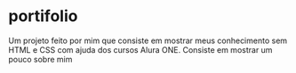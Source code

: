 # portifolio
Um projeto feito por mim que consiste em mostrar meus conhecimento sem HTML e CSS com ajuda dos cursos Alura ONE. Consiste em mostrar um pouco sobre mim
